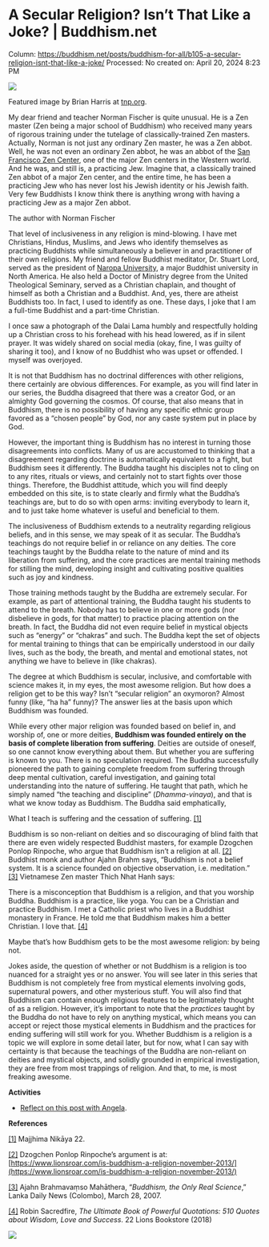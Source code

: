 # A Secular Religion? Isn’t That Like a Joke? | Buddhism.net

Column: https://buddhism.net/posts/buddhism-for-all/b105-a-secular-religion-isnt-that-like-a-joke/
Processed: No
created on: April 20, 2024 8:23 PM

![](https://buddhism.net/wp-content/uploads/2023/09/Brian-Harris-laughing-nuns-photograph1.jpg)

Featured image by Brian Harris at [tnp.org](https://tnp.org/brian-harris-story-behind-iconic-laughing-nuns-photo/).

My dear friend and teacher Norman Fischer is quite unusual. He is a Zen master (Zen being a major school of Buddhism) who received many years of rigorous training under the tutelage of classically-trained Zen masters. Actually, Norman is not just any ordinary Zen master, he was a Zen abbot. Well, he was not even an ordinary Zen abbot, he was an abbot of the [San Francisco Zen Center](https://www.sfzc.org/), one of the major Zen centers in the Western world. And he was, and still is, a practicing Jew. Imagine that, a classically trained Zen abbot of a major Zen center, and the entire time, he has been a practicing Jew who has never lost his Jewish identity or his Jewish faith. Very few Buddhists I know think there is anything wrong with having a practicing Jew as a major Zen abbot.

The author with Norman Fischer

That level of inclusiveness in any religion is mind-blowing. I have met Christians, Hindus, Muslims, and Jews who identify themselves as practicing Buddhists while simultaneously a believer in and practitioner of their own religions. My friend and fellow Buddhist meditator, Dr. Stuart Lord, served as the president of [Naropa University](https://www.naropa.edu/), a major Buddhist university in North America. He also held a Doctor of Ministry degree from the United Theological Seminary, served as a Christian chaplain, and thought of himself as both a Christian and a Buddhist. And, yes, there are atheist Buddhists too. In fact, I used to identify as one. These days, I joke that I am a full-time Buddhist and a part-time Christian.

I once saw a photograph of the Dalai Lama humbly and respectfully holding up a Christian cross to his forehead with his head lowered, as if in silent prayer. It was widely shared on social media (okay, fine, I was guilty of sharing it too), and I know of no Buddhist who was upset or offended. I myself was overjoyed.

It is not that Buddhism has no doctrinal differences with other religions, there certainly are obvious differences. For example, as you will find later in our series, the Buddha disagreed that there was a creator God, or an almighty God governing the cosmos. Of course, that also means that in Buddhism, there is no possibility of having any specific ethnic group favored as a “chosen people” by God, nor any caste system put in place by God.

However, the important thing is Buddhism has no interest in turning those disagreements into conflicts. Many of us are accustomed to thinking that a disagreement regarding doctrine is automatically equivalent to a fight, but Buddhism sees it differently. The Buddha taught his disciples not to cling on to any rites, rituals or views, and certainly not to start fights over those things. Therefore, the Buddhist attitude, which you will find deeply embedded on this site, is to state clearly and firmly what the Buddha’s teachings are, but to do so with open arms: inviting everybody to learn it, and to just take home whatever is useful and beneficial to them.

The inclusiveness of Buddhism extends to a neutrality regarding religious beliefs, and in this sense, we may speak of it as secular. The Buddha’s teachings do not require belief in or reliance on any deities. The core teachings taught by the Buddha relate to the nature of mind and its liberation from suffering, and the core practices are mental training methods for stilling the mind, developing insight and cultivating positive qualities such as joy and kindness.

Those training methods taught by the Buddha are extremely secular. For example, as part of attentional training, the Buddha taught his students to attend to the breath. Nobody has to believe in one or more gods (nor disbelieve in gods, for that matter) to practice placing attention on the breath. In fact, the Buddha did not even require belief in mystical objects such as “energy” or “chakras” and such. The Buddha kept the set of objects for mental training to things that can be empirically understood in our daily lives, such as the body, the breath, and mental and emotional states, not anything we have to believe in (like chakras).

The degree at which Buddhism is secular, inclusive, and comfortable with science makes it, in my eyes, the most awesome religion. But how does a religion get to be this way? Isn’t “secular religion” an oxymoron? Almost funny (like, “ha ha” funny)? The answer lies at the basis upon which Buddhism was founded.

While every other major religion was founded based on belief in, and worship of, one or more deities, **Buddhism was founded entirely on the basis of complete liberation from suffering**. Deities are outside of oneself, so one cannot know everything about them. But whether you are suffering is known to you. There is no speculation required. The Buddha successfully pioneered the path to gaining complete freedom from suffering through deep mental cultivation, careful investigation, and gaining total understanding into the nature of suffering. He taught that path, which he simply named “the teaching and discipline” (*Dhamma-vinaya*), and that is what we know today as Buddhism. The Buddha said emphatically,

What I teach is suffering and the cessation of suffering. [[1]](https://buddhism.net/posts/buddhism-for-all/b105-a-secular-religion-isnt-that-like-a-joke/#_ftn1)

Buddhism is so non-reliant on deities and so discouraging of blind faith that there are even widely respected Buddhist masters, for example Dzogchen Ponlop Rinpoche, who argue that Buddhism isn’t a religion at all. [[2]](https://buddhism.net/posts/buddhism-for-all/b105-a-secular-religion-isnt-that-like-a-joke/#_ftn2) Buddhist monk and author Ajahn Brahm says, “Buddhism is not a belief system. It is a science founded on objective observation, i.e. meditation.” [[3]](https://buddhism.net/posts/buddhism-for-all/b105-a-secular-religion-isnt-that-like-a-joke/#_ftn3) Vietnamese Zen master Thich Nhat Hanh says:

There is a misconception that Buddhism is a religion, and that you worship Buddha. Buddhism is a practice, like yoga. You can be a Christian and practice Buddhism. I met a Catholic priest who lives in a Buddhist monastery in France. He told me that Buddhism makes him a better Christian. I love that. [[4]](https://buddhism.net/posts/buddhism-for-all/b105-a-secular-religion-isnt-that-like-a-joke/#_ftn4)

Maybe that’s how Buddhism gets to be the most awesome religion: by being not.

Jokes aside, the question of whether or not Buddhism is a religion is too nuanced for a straight yes or no answer. You will see later in this series that Buddhism is not completely free from mystical elements involving gods, supernatural powers, and other mysterious stuff. You will also find that Buddhism can contain enough religious features to be legitimately thought of as a religion. However, it’s important to note that the *practices* taught by the Buddha do not have to rely on anything mystical, which means you can accept or reject those mystical elements in Buddhism and the practices for ending suffering will still work for you. Whether Buddhism is a religion is a topic we will explore in some detail later, but for now, what I can say with certainty is that because the teachings of the Buddha are non-reliant on deities and mystical objects, and solidly grounded in empirical investigation, they are free from most trappings of religion. And that, to me, is most freaking awesome.

**Activities**

- [Reflect on this post with Angela](https://buddhism.net/posts/buddhism-net-blog/b105-reflections-for-a-secular-religion-2/).

**References**

[[1]](https://buddhism.net/posts/buddhism-for-all/b105-a-secular-religion-isnt-that-like-a-joke/#_ftnref1) Majjhima Nikāya 22.

[[2]](https://buddhism.net/posts/buddhism-for-all/b105-a-secular-religion-isnt-that-like-a-joke/#_ftnref2) Dzogchen Ponlop Rinpoche’s argument is at: [https://www.lionsroar.com/is-buddhism-a-religion-november-2013/](https://www.lionsroar.com/is-buddhism-a-religion-november-2013/)

[[3]](https://buddhism.net/posts/buddhism-for-all/b105-a-secular-religion-isnt-that-like-a-joke/#_ftnref3) Ajahn Brahmavaṃso Mahāthera, “*Buddhism, the Only Real Science*,” Lanka Daily News (Colombo), March 28, 2007.

[[4]](https://buddhism.net/posts/buddhism-for-all/b105-a-secular-religion-isnt-that-like-a-joke/#_ftnref4) Robin Sacredfire, *The Ultimate Book of Powerful Quotations: 510 Quotes about Wisdom, Love and Success*. 22 Lions Bookstore (2018)

![](https://buddhism.net/wp-content/uploads/2023/12/b4a_blurbs_joan_halifax.jpg)